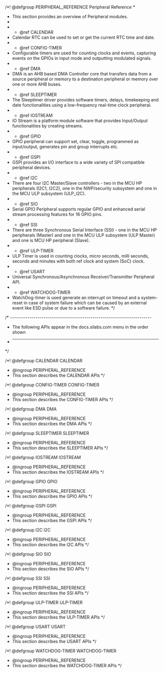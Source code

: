 /*! @defgroup PERIPHERAL_REFERENCE Peripheral Reference
 *
 *   This section provides an overview of Peripheral modules.
 *
 *  - @ref CALENDAR
 *    Calendar RTC can be used to set or get the current RTC time and date.
 *  - @ref CONFIG-TIMER
 *    Configurable timers are used for counting clocks and events, capturing events on the GPIOs in input mode and outputting modulated signals.
 *  - @ref DMA
 *    DMA is an AHB based DMA Controller core that transfers data from a source peripheral or memory to a destination peripheral or memory over one or more AHB buses.
 *  - @ref SLEEPTIMER
 *    The Sleeptimer driver provides software timers, delays, timekeeping and date functionalities using a low-frequency real-time clock peripheral.
 *  - @ref IOSTREAM
 *    IO Stream is a platform module software that provides Input/Output functionalities by creating streams.
 *  - @ref GPIO
 *    GPIO peripheral can support set, clear, toggle, programmed as input/output, generates pin and group interrupts etc.
 *  - @ref GSPI
 *    GSPI provides an I/O interface to a wide variety of SPI compatible peripheral devices.
 *  - @ref I2C
 *    There are four I2C Master/Slave controllers - two in the MCU HP peripherals (I2C1, I2C2), one in the NWP/security subsystem and one in the MCU ULP subsystem (ULP_I2C).
 *  - @ref SIO
 *    Serial GPIO Peripheral supports regular GPIO and enhanced serial stream processing features for 16 GPIO pins.
 *  - @ref SSI
 *    There are three Synchronous Serial Interface (SSI) - one in the MCU HP peripherals (Master) and one in the MCU ULP subsystem (ULP Master) and one is MCU HP peripheral (Slave).
 *  - @ref ULP-TIMER
 *    ULP Timer is used in counting clocks, micro seconds, milli seconds, seconds and minutes with both ref clock and system (SoC) clock.
 *  - @ref USART
 *    Universal Synchronous/Asynchronous Receiver/Transmitter Peripheral API.
 *  - @ref WATCHDOG-TIMER
 *    WatchDog-timer is used generate an interrupt on timeout and a system-reset in case of system failure which can be caused by an external event like ESD pulse or due to a software failure.
 */

/* ------------------------------------------------------------------------
 * The following APIs appear in the docs.silabs.com menu in the order shown
 * ------------------------------------------------------------------------
 */

/*! @defgroup CALENDAR CALENDAR
 *  @ingroup PERIPHERAL_REFERENCE
 *  This section describes the CALENDAR APIs
 */

/*! @defgroup CONFIG-TIMER CONFIG-TIMER
 *  @ingroup PERIPHERAL_REFERENCE
 *  This section describes the CONFIG-TIMER APIs
 */

/*! @defgroup DMA DMA 
 *  @ingroup PERIPHERAL_REFERENCE
 *  This section describes the DMA APIs
 */

/*! @defgroup SLEEPTIMER SLEEPTIMER
 *  @ingroup PERIPHERAL_REFERENCE
 *  This section describes the SLEEPTIMER APIs
 */

/*! @defgroup IOSTREAM IOSTREAM
 *  @ingroup PERIPHERAL_REFERENCE
 *  This section describes the IOSTREAM APIs
 */

/*! @defgroup GPIO GPIO
 *  @ingroup PERIPHERAL_REFERENCE
 *  This section describes the GPIO APIs
 */

/*! @defgroup GSPI GSPI
 *  @ingroup PERIPHERAL_REFERENCE
 *  This section describes the GSPI APIs
 */

/*! @defgroup I2C I2C
 *  @ingroup PERIPHERAL_REFERENCE
 *  This section describes the I2C APIs
 */

/*! @defgroup SIO SIO
 *  @ingroup PERIPHERAL_REFERENCE
 *  This section describes the SIO APIs
 */

/*! @defgroup SSI SSI
 *  @ingroup PERIPHERAL_REFERENCE
 *  This section describes the SSI APIs
 */

/*! @defgroup ULP-TIMER ULP-TIMER
 *  @ingroup PERIPHERAL_REFERENCE
 *  This section describes the ULP-TIMER APIs
 */

/*! @defgroup USART USART
 *  @ingroup PERIPHERAL_REFERENCE
 *  This section describes the USART APIs
 */

/*! @defgroup WATCHDOG-TIMER WATCHDOG-TIMER
 *  @ingroup PERIPHERAL_REFERENCE
 *  This section describes the WATCHDOG-TIMER APIs
 */